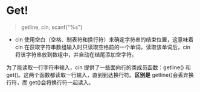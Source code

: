 # Get!
>getline, cin, scanf("%s")

* cin 使用空白（空格、制表符和换行符）来确定字符串的结束位置，这意味着 cin 在获取字符串数组输入时只读取空格前的一个单词。读取该单词后，cin 将该字符串放到数组中，并自动在结尾添加空字符。  

为了能读取一行字符串输入，cin 提供了一些面向行的类成员函数：getline() 和 get()。这两个函数都读取一行输入，直到到达换行符。**区别是** getline()会丢弃换行符，而 get()会将换行符一起读入。